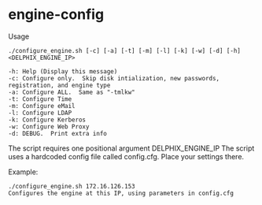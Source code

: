 # engine-config

Usage

	./configure_engine.sh [-c] [-a] [-t] [-m] [-l] [-k] [-w] [-d] [-h] <DELPHIX_ENGINE_IP>

	-h: Help (Display this message)
	-c: Configure only.  Skip disk intialization, new passwords, registration, and engine type
	-a: Configure ALL.  Same as "-tmlkw"
	-t: Configure Time
	-m: Configure eMail
	-l: Configure LDAP
	-k: Configure Kerberos
	-w: Configure Web Proxy
	-d: DEBUG.  Print extra info

The script requires one positional argument DELPHIX_ENGINE_IP
The script uses a hardcoded config file called config.cfg.  Place your settings there.

Example:

	./configure_engine.sh 172.16.126.153
	Configures the engine at this IP, using parameters in config.cfg
